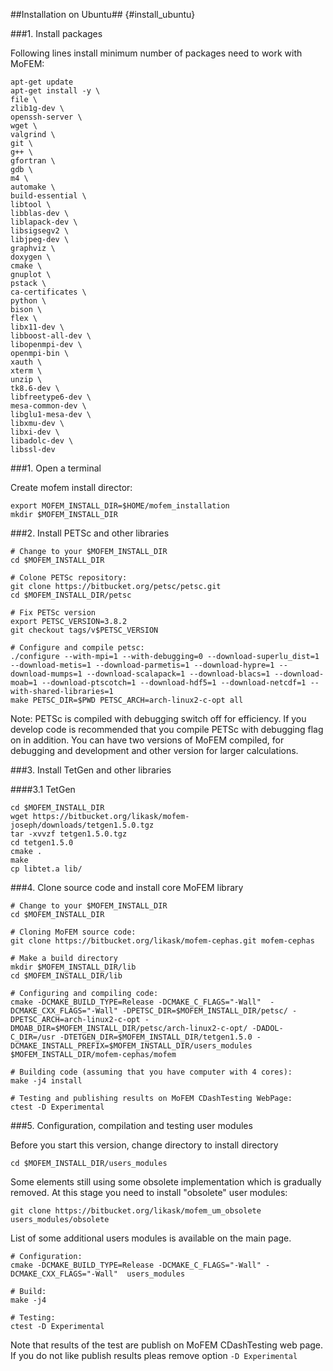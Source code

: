 ##Installation on Ubuntu## {#install_ubuntu}

###1. Install packages

Following lines install minimum number of packages need to work with MoFEM:
~~~~~~
apt-get update
apt-get install -y \
file \
zlib1g-dev \
openssh-server \
wget \
valgrind \
git \
g++ \
gfortran \
gdb \
m4 \
automake \
build-essential \
libtool \
libblas-dev \
liblapack-dev \
libsigsegv2 \
libjpeg-dev \
graphviz \
doxygen \
cmake \
gnuplot \
pstack \
ca-certificates \
python \
bison \
flex \
libx11-dev \
libboost-all-dev \
libopenmpi-dev \
openmpi-bin \
xauth \
xterm \
unzip \
tk8.6-dev \
libfreetype6-dev \
mesa-common-dev \
libglu1-mesa-dev \
libxmu-dev \
libxi-dev \
libadolc-dev \
libssl-dev
~~~~~~

###1. Open a terminal

Create mofem install director:
~~~~~~
export MOFEM_INSTALL_DIR=$HOME/mofem_installation
mkdir $MOFEM_INSTALL_DIR
~~~~~~

###2. Install PETSc and other libraries

~~~~~~
# Change to your $MOFEM_INSTALL_DIR
cd $MOFEM_INSTALL_DIR

# Colone PETSc repository:
git clone https://bitbucket.org/petsc/petsc.git
cd $MOFEM_INSTALL_DIR/petsc

# Fix PETSc version
export PETSC_VERSION=3.8.2
git checkout tags/v$PETSC_VERSION

# Configure and compile petsc:
./configure --with-mpi=1 --with-debugging=0 --download-superlu_dist=1 --download-metis=1 --download-parmetis=1 --download-hypre=1 --download-mumps=1 --download-scalapack=1 --download-blacs=1 --download-moab=1 --download-ptscotch=1 --download-hdf5=1 --download-netcdf=1 --with-shared-libraries=1
make PETSC_DIR=$PWD PETSC_ARCH=arch-linux2-c-opt all
~~~~~~

Note: PETSc is compiled with debugging switch off for efficiency. If you
develop code is recommended that you compile PETSc with debugging flag on in
addition. You can have two versions of MoFEM compiled, for debugging and
development and other version for larger calculations.

###3. Install TetGen and other libraries

####3.1 TetGen

~~~~~~
cd $MOFEM_INSTALL_DIR
wget https://bitbucket.org/likask/mofem-joseph/downloads/tetgen1.5.0.tgz
tar -xvvzf tetgen1.5.0.tgz
cd tetgen1.5.0
cmake .
make
cp libtet.a lib/
~~~~~~

###4. Clone source code and install core MoFEM library

~~~~~~
# Change to your $MOFEM_INSTALL_DIR
cd $MOFEM_INSTALL_DIR

# Cloning MoFEM source code:
git clone https://bitbucket.org/likask/mofem-cephas.git mofem-cephas

# Make a build directory
mkdir $MOFEM_INSTALL_DIR/lib
cd $MOFEM_INSTALL_DIR/lib

# Configuring and compiling code:
cmake -DCMAKE_BUILD_TYPE=Release -DCMAKE_C_FLAGS="-Wall"  -DCMAKE_CXX_FLAGS="-Wall" -DPETSC_DIR=$MOFEM_INSTALL_DIR/petsc/ -DPETSC_ARCH=arch-linux2-c-opt -DMOAB_DIR=$MOFEM_INSTALL_DIR/petsc/arch-linux2-c-opt/ -DADOL-C_DIR=/usr -DTETGEN_DIR=$MOFEM_INSTALL_DIR/tetgen1.5.0 -DCMAKE_INSTALL_PREFIX=$MOFEM_INSTALL_DIR/users_modules $MOFEM_INSTALL_DIR/mofem-cephas/mofem

# Building code (assuming that you have computer with 4 cores):
make -j4 install

# Testing and publishing results on MoFEM CDashTesting WebPage:
ctest -D Experimental
~~~~~~

###5. Configuration, compilation and testing user modules

Before you start this version, change directory to install directory
~~~~~~
cd $MOFEM_INSTALL_DIR/users_modules
~~~~~~
Some elements still using some obsolete implementation which is gradually
removed. At this stage you need to install "obsolete" user modules:
~~~~~~
git clone https://bitbucket.org/likask/mofem_um_obsolete users_modules/obsolete
~~~~~~
List of some additional users modules is available on the main page.

~~~~~~
# Configuration:
cmake -DCMAKE_BUILD_TYPE=Release -DCMAKE_C_FLAGS="-Wall" -DCMAKE_CXX_FLAGS="-Wall"  users_modules

# Build:
make -j4

# Testing:
ctest -D Experimental
~~~~~~

Note that results of the test are publish on MoFEM CDashTesting web page. If you do not like publish results pleas remove option ``-D Experimental``
